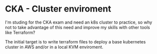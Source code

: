 # CKA - Cluster enviroment

I'm studing for the CKA exam and need an k8s cluster to practice, so why not to take advantage of this need and  improve my skills with other tools like Terraform?

The initial target is to write terraform files to deploy a base kubernetes cluster in AWS and/or in a local KVM enviroment.